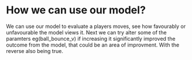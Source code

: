 # How we can use our model?
We can use our model to evaluate a players moves, see how favourably or unfavourable the model views it. Next we can try alter some of the paramters eg(ball_bounce_v) if increasing it significantly improved the outcome from the model, that could be an area of improvment. With the reverse also being true.
